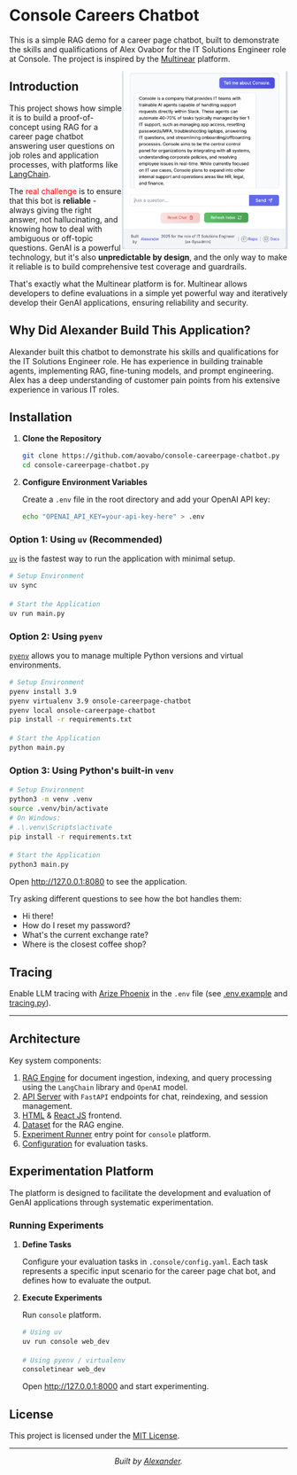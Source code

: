 # Console Careers Chatbot

This is a simple RAG demo for a career page chatbot, built to demonstrate the skills and qualifications of Alex Ovabor for the IT Solutions Engineer role at Console. The project is inspired by the [Multinear](https://multinear.com) platform.

<img align="right" width="300" src="static/console-demo.png">

## Introduction

This project shows how simple it is to build a proof-of-concept using RAG for a career page chatbot answering user questions on job roles and application processes, with platforms like [LangChain](https://github.com/langchain-ai/langchain). 

The <span style="color: red">real challenge</span> is to ensure that this bot is **reliable** - always giving the right answer, not hallucinating, and knowing how to deal with ambiguous or off-topic questions. GenAI is a powerful technology, but it's also **unpredictable by design**, and the only way to make it reliable is to build comprehensive test coverage and guardrails. 

That's exactly what the Multinear platform is for. Multinear allows developers to define evaluations in a simple yet powerful way and iteratively develop their GenAI applications, ensuring reliability and security.

## Why Did Alexander Build This Application?

Alexander built this chatbot to demonstrate his skills and qualifications for the IT Solutions Engineer role. He has experience in building trainable agents, implementing RAG, fine-tuning models, and prompt engineering. Alex has a deep understanding of customer pain points from his extensive experience in various IT roles.

## Installation

1. **Clone the Repository**

    ```bash
    git clone https://github.com/aovabo/console-careerpage-chatbot.py
    cd console-careerpage-chatbot.py
    ```

2. **Configure Environment Variables**

   Create a `.env` file in the root directory and add your OpenAI API key:

    ```bash
    echo "OPENAI_API_KEY=your-api-key-here" > .env
    ```

### Option 1: Using `uv` (Recommended)

   [`uv`](https://github.com/astral-sh/uv) is the fastest way to run the application with minimal setup.

```bash
# Setup Environment
uv sync

# Start the Application
uv run main.py
```

### Option 2: Using `pyenv`

   [`pyenv`](https://github.com/pyenv/pyenv) allows you to manage multiple Python versions and virtual environments.

```bash
# Setup Environment
pyenv install 3.9
pyenv virtualenv 3.9 onsole-careerpage-chatbot
pyenv local onsole-careerpage-chatbot
pip install -r requirements.txt

# Start the Application
python main.py
```

### Option 3: Using Python's built-in `venv`

```bash
# Setup Environment
python3 -m venv .venv
source .venv/bin/activate
# On Windows:
# .\.venv\Scripts\activate
pip install -r requirements.txt

# Start the Application
python3 main.py
```

Open http://127.0.0.1:8080 to see the application.

Try asking different questions to see how the bot handles them:

- Hi there!
- How do I reset my password?
- What's the current exchange rate?
- Where is the closest coffee shop?

## Tracing

Enable LLM tracing with [Arize Phoenix](https://phoenix.arize.com) in the `.env` file (see [.env.example](.env.example) and [tracing.py](tracing.py)).

---


## Architecture

   Key system components:

1. [RAG Engine](engine.py) for document ingestion, indexing, and query processing using the `LangChain` library and `OpenAI` model.
2. [API Server](api.py) with `FastAPI` endpoints for chat, reindexing, and session management.
3. [HTML](static/index.html) & [React JS](static/app.js) frontend.
4. [Dataset](data/console_careers.txt) for the RAG engine.
5. [Experiment Runner](.console/task_runner.py) entry point for `console` platform.
6. [Configuration](.console/config.yaml) for evaluation tasks.

## Experimentation Platform

   The platform is designed to facilitate the development and evaluation of GenAI applications through systematic experimentation.

### Running Experiments

1. **Define Tasks**

   Configure your evaluation tasks in `.console/config.yaml`. Each task represents a specific input scenario for the career page chat bot, and defines how to evaluate the output.

2. **Execute Experiments**

   Run `console` platform.

    ```bash
    # Using uv
    uv run console web_dev

    # Using pyenv / virtualenv
    consoletinear web_dev
    ```

   Open http://127.0.0.1:8000 and start experimenting.

## License

This project is licensed under the [MIT License](LICENSE).

---

<p align="center">
    <i>Built by <a href="https://github.com/aovabo">Alexander</a>.</i>
</p>
